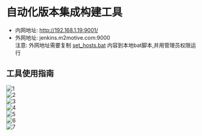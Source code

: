 # 自动化版本集成构建工具
* 内网地址: http://192.168.1.19:9001/
* 外网地址: jenkins.m2motive.com:9000  
注意: 外网地址需要复制 <a href="http://192.168.1.19/root/scirpt/raw/master/set_hosts.bat" target="_blank">set_hosts.bat</a> 内容到本地bat脚本,并用管理员权限运行  

## 工具使用指南
![1](http://192.168.1.19/root/scirpt/raw/master/screenshots/1.png)  
![2](http://192.168.1.19/root/scirpt/raw/master/screenshots/2.png)  
![3](http://192.168.1.19/root/scirpt/raw/master/screenshots/3.png)  
![4](http://192.168.1.19/root/scirpt/raw/master/screenshots/4.png)  
![5](http://192.168.1.19/root/scirpt/raw/master/screenshots/5.png)  
![6](http://192.168.1.19/root/scirpt/raw/master/screenshots/6.png)  
![7](http://192.168.1.19/root/scirpt/raw/master/screenshots/7.png)  